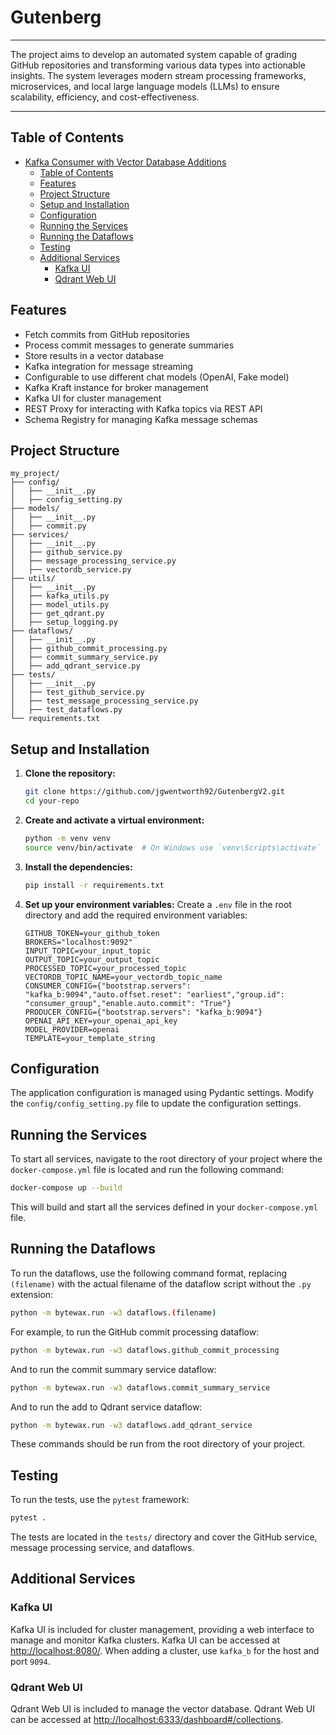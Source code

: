 # Gutenberg

---

The project aims to develop an automated system capable of grading GitHub repositories and transforming various data types into actionable insights. The system leverages modern stream processing frameworks, microservices, and local large language models (LLMs) to ensure scalability, efficiency, and cost-effectiveness.

---


## Table of Contents

- [Kafka Consumer with Vector Database Additions](#kafka-consumer-with-vector-database-additions)
  - [Table of Contents](#table-of-contents)
  - [Features](#features)
  - [Project Structure](#project-structure)
  - [Setup and Installation](#setup-and-installation)
  - [Configuration](#configuration)
  - [Running the Services](#running-the-services)
  - [Running the Dataflows](#running-the-dataflows)
  - [Testing](#testing)
  - [Additional Services](#additional-services)
    - [Kafka UI](#kafka-ui)
    - [Qdrant Web UI](#qdrant-web-ui)

## Features

- Fetch commits from GitHub repositories
- Process commit messages to generate summaries
- Store results in a vector database
- Kafka integration for message streaming
- Configurable to use different chat models (OpenAI, Fake model)
- Kafka Kraft instance for broker management
- Kafka UI for cluster management
- REST Proxy for interacting with Kafka topics via REST API
- Schema Registry for managing Kafka message schemas

## Project Structure

```
my_project/
├── config/
│   ├── __init__.py
│   ├── config_setting.py
├── models/
│   ├── __init__.py
│   ├── commit.py
├── services/
│   ├── __init__.py
│   ├── github_service.py
│   ├── message_processing_service.py
│   ├── vectordb_service.py
├── utils/
│   ├── __init__.py
│   ├── kafka_utils.py
│   ├── model_utils.py
│   ├── get_qdrant.py
│   ├── setup_logging.py
├── dataflows/
│   ├── __init__.py
│   ├── github_commit_processing.py
│   ├── commit_summary_service.py
│   ├── add_qdrant_service.py
├── tests/
│   ├── __init__.py
│   ├── test_github_service.py
│   ├── test_message_processing_service.py
│   ├── test_dataflows.py
└── requirements.txt
```

## Setup and Installation

1. **Clone the repository:**
   ```sh
   git clone https://github.com/jgwentworth92/GutenbergV2.git
   cd your-repo
   ```

2. **Create and activate a virtual environment:**
   ```sh
   python -m venv venv
   source venv/bin/activate  # On Windows use `venv\Scripts\activate`
   ```

3. **Install the dependencies:**
   ```sh
   pip install -r requirements.txt
   ```

4. **Set up your environment variables:**
   Create a `.env` file in the root directory and add the required environment variables:
    ```env
   GITHUB_TOKEN=your_github_token
   BROKERS="localhost:9092"
   INPUT_TOPIC=your_input_topic
   OUTPUT_TOPIC=your_output_topic
   PROCESSED_TOPIC=your_processed_topic
   VECTORDB_TOPIC_NAME=your_vectordb_topic_name
   CONSUMER_CONFIG={"bootstrap.servers": "kafka_b:9094","auto.offset.reset": "earliest","group.id": "consumer_group","enable.auto.commit": "True"}
   PRODUCER_CONFIG={"bootstrap.servers": "kafka_b:9094"}
   OPENAI_API_KEY=your_openai_api_key
   MODEL_PROVIDER=openai
   TEMPLATE=your_template_string
   ```

## Configuration

The application configuration is managed using Pydantic settings. Modify the `config/config_setting.py` file to update the configuration settings.

## Running the Services

To start all services, navigate to the root directory of your project where the `docker-compose.yml` file is located and run the following command:

```bash
docker-compose up --build
```

This will build and start all the services defined in your `docker-compose.yml` file.

## Running the Dataflows

To run the dataflows, use the following command format, replacing `(filename)` with the actual filename of the dataflow script without the `.py` extension:

```sh
python -m bytewax.run -w3 dataflows.(filename)
```

For example, to run the GitHub commit processing dataflow:

```sh
python -m bytewax.run -w3 dataflows.github_commit_processing
```

And to run the commit summary service dataflow:

```sh
python -m bytewax.run -w3 dataflows.commit_summary_service
```

And to run the add to Qdrant service dataflow:

```sh
python -m bytewax.run -w3 dataflows.add_qdrant_service
```


These commands should be run from the root directory of your project.

## Testing

To run the tests, use the `pytest` framework:

```sh
pytest .
```

The tests are located in the `tests/` directory and cover the GitHub service, message processing service, and dataflows.

## Additional Services

### Kafka UI

Kafka UI is included for cluster management, providing a web interface to manage and monitor Kafka clusters. Kafka UI can be accessed at [http://localhost:8080/](http://localhost:8080/). When adding a cluster, use `kafka_b` for the host and port `9094`.

### Qdrant Web UI

Qdrant Web UI is included to manage the vector database. Qdrant Web UI can be accessed at [http://localhost:6333/dashboard#/collections](http://localhost:6333/dashboard#/collections).